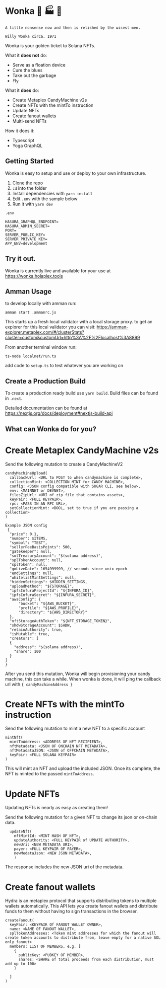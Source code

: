 # Wonka 🍬 🏭 🥇

```
A little nonsense now and then is relished by the wisest men.

Willy Wonka circa. 1971
```

Wonka is your golden ticket to Solana NFTs.

What it **does not** do:

- Serve as a floation device
- Cure the blues
- Take out the garbage
- Fly

What it **does** do:

- Create Metaplex CandyMachine v2s
- Create NFTs with the mintTo instruction
- Update NFTs
- Create fanout wallets
- Multi-send NFTs

How it does it:

- Typescript
- Yoga GraphQL

## Getting Started

Wonka is easy to setup and use or deploy to your own infrastructure.

1. Clone the repo
2. `cd` into the folder
3. Install dependencies with `yarn install`
4. Edit `.env` with the sample below
5. Run it with `yarn dev`

`.env`

```
HASURA_GRAPHQL_ENDPOINT=
HASURA_ADMIN_SECRET=
PORT=
SERVER_PUBLIC_KEY=
SERVER_PRIVATE_KEY=
APP_ENV=development
```

## Try it out.

Wonka is currently live and available for your use at https://wonka.holaplex.tools

## Amman Usage

to develop locally with amman run:

```
amman start .ammanrc.js
```

This starts up a fresh local validator with a local storage proxy.
to get an explorer for this local validator you can visit:
https://amman-explorer.metaplex.com/#/clusterStats?cluster=custom&customUrl=http%3A%2F%2Flocalhost%3A8899

From another terminal window run:

```
ts-node localnet/run.ts
```

add code to `setup.ts` to test whatever you are working on

## Create a Production Build

To create a production ready build use `yarn build`. Build files can be found in `.next`.

Detailed documentation can be found at https://nextjs.org/docs/deployment#nextjs-build-api

## What can Wonka do for you?

# Create Metaplex CandyMachine v2s

Send the following mutation to create a CandyMachineV2

```
candyMachineUpload(
  callbackUrl: <URL to POST to when candymachine is complete>,
  collectionMint: <COLLECTION MINT for CANDY MACHINE>,
  config: <JSON config compatible with SUGAR CLI, see below>,
  env: <MAINNET or DEVNET>,
  filesZipUrl: <URI of zip file that contains assets>,
  keyPair: <FULL KEYPAIR>,
  rpc: <PASS IN AN RPC URL>,
  setCollectionMint: <BOOL, set to true if you are passing a collection>
)

Example JSON config
 {
  "price": 0.1,
  "number": $ITEMS,
  "symbol": "TEST",
  "sellerFeeBasisPoints": 500,
  "gatekeeper": null,
  "solTreasuryAccount": "$(solana address)",
  "splTokenAccount": null,
  "splToken": null,
  "goLiveDate": 1654999999, // seconds since unix epoch
  "endSettings": null,
  "whitelistMintSettings": null,
  "hiddenSettings": $HIDDEN_SETTINGS,
  "uploadMethod": "${STORAGE}",
  "ipfsInfuraProjectId": "${INFURA_ID}",
  "ipfsInfuraSecret": "${INFURA_SECRET}",
  "awsConfig": {
      "bucket": "${AWS_BUCKET}",
      "profile": "${AWS_PROFILE}",
      "directory": "${AWS_DIRECTORY}"
  },
  "nftStorageAuthToken": "${NFT_STORAGE_TOKEN}",
  "shdwStorageAccount": $SHDW,
  "retainAuthority": true,
  "isMutable": true,
  "creators": [
  {
    "address": "$(solana address)",
    "share": 100
  }
]
}
```

After you send this mutation, Wonka will begin provisioning your candy machine, this can take a while. When wonka is done, it will ping the callback url with
`{ candyMachineAddress }`

# Create NFTs with the mintTo instruction

Send the following mutation to mint a new NFT to a specific account

```
mintNft(
  mintToAddress: <ADDRESS OF NFT RECIPIENT>,
  nftMetadata: <JSON OF ONCHAIN NFT METADATA>,
  nftMetadataJSON: <JSON of OFFCHAIN METADATA>,
  keyPair: <FULL SOLANA KEYPAIR>
)
```

This will mint an NFT and upload the included JSON. Once its complete, the NFT is minted to the passed `mintToAddress`.

# Update NFTs

Updating NFTs is nearly as easy as creating them!

Send the following mutation for a given NFT to change its json or on-chain data.

```
  updateNft(
    nftMintId: <MINT HASH OF NFT>,
    updateAuthority: <FULL KEYPAIR of UPDATE AUTHORITY>,
    newUri: <NEW METADATA URI>,
    payer: <FULL KEYPAIR OF PAYER>,
    newMedataJson: <NEW JSON METADATA>,
    )
```

The response includes the new JSON uri of the metadata.

# Create fanout wallets

Hydra is an metaplex protocol that supports distributing tokens to multiple wallets automatically.
This API lets you create fanout wallets and distribute funds to them without having to sign transactions in the browser.

```
createFanout(
  keyPair: <KEYPAIR Of FANOUT WALLET OWNER>,
  name: <NAME OF FANOUT WALLET>,
  splTokenAddresses: <Token mint addresses for which the fanout will create token accounts to distribute from, leave empty for a native SOL only fanout>
  members: LIST OF MEMBERS, e.g. [
    {
      publicKey: <PUBKEY OF MEMBER>,
      shares: <SHARE of total proceeds from each distribution, must add up to 100>
    }

  ]
)
```
